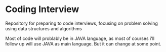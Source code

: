# Coding Interview
Repository for preparing to code interviews, focusing on problem solving using data structures and algorithms

Most of code will problably be in JAVA language, as most of courses i'll follow up will use JAVA as main language. But it can change at some point.

